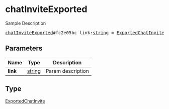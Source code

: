 # chatInviteExported

Sample Description

<pre>
<a href="../constructor/chatInviteExported.md">chatInviteExported</a>#fc2e05bc link:<a href="../type/string.md">string</a> = <a href="../type/ExportedChatInvite.md">ExportedChatInvite</a>;
</pre>
## Parameters

| Name | Type | Description |
|------|:----:|-------------|
| **link** | <a href="../type/string.md">string</a> | Param description |

## Type

<a href="../type/ExportedChatInvite.md">ExportedChatInvite</a>
